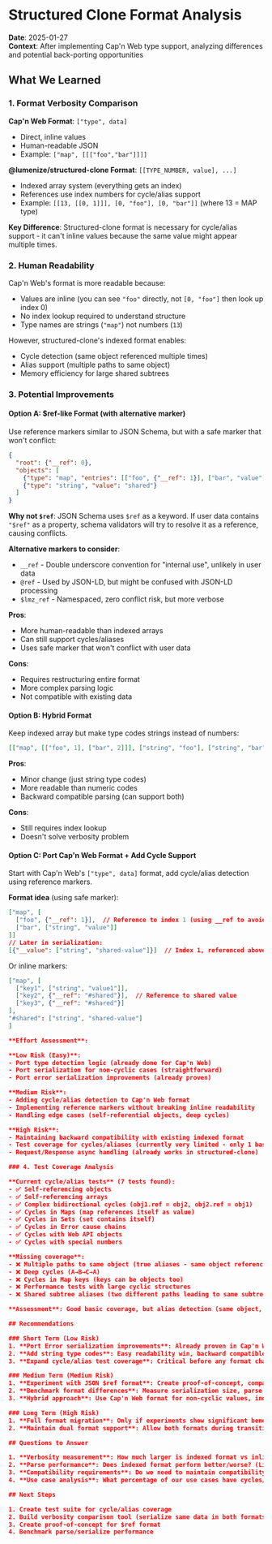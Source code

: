 # Structured Clone Format Analysis

**Date**: 2025-01-27  
**Context**: After implementing Cap'n Web type support, analyzing differences and potential back-porting opportunities

## What We Learned

### 1. Format Verbosity Comparison

**Cap'n Web Format**: `["type", data]`
- Direct, inline values
- Human-readable JSON
- Example: `["map", [[["foo","bar"]]]]`

**@lumenize/structured-clone Format**: `[[TYPE_NUMBER, value], ...]`
- Indexed array system (everything gets an index)
- References use index numbers for cycle/alias support
- Example: `[[13, [[0, 1]]], [0, "foo"], [0, "bar"]]` (where 13 = MAP type)

**Key Difference**: Structured-clone format is necessary for cycle/alias support - it can't inline values because the same value might appear multiple times.

### 2. Human Readability

Cap'n Web's format is more readable because:
- Values are inline (you can see `"foo"` directly, not `[0, "foo"]` then look up index 0)
- No index lookup required to understand structure
- Type names are strings (`"map"`) not numbers (`13`)

However, structured-clone's indexed format enables:
- Cycle detection (same object referenced multiple times)
- Alias support (multiple paths to same object)
- Memory efficiency for large shared subtrees

### 3. Potential Improvements

#### Option A: $ref-like Format (with alternative marker)
Use reference markers similar to JSON Schema, but with a safe marker that won't conflict:

```json
{
  "root": {"__ref": 0},
  "objects": [
    {"type": "map", "entries": [["foo", {"__ref": 1}], ["bar", "value"]]},
    {"type": "string", "value": "shared"}
  ]
}
```

**Why not `$ref`**: JSON Schema uses `$ref` as a keyword. If user data contains `"$ref"` as a property, schema validators will try to resolve it as a reference, causing conflicts.

**Alternative markers to consider**:
- `__ref` - Double underscore convention for "internal use", unlikely in user data
- `@ref` - Used by JSON-LD, but might be confused with JSON-LD processing
- `$lmz_ref` - Namespaced, zero conflict risk, but more verbose

**Pros**:
- More human-readable than indexed arrays
- Can still support cycles/aliases
- Uses safe marker that won't conflict with user data

**Cons**:
- Requires restructuring entire format
- More complex parsing logic
- Not compatible with existing data

#### Option B: Hybrid Format
Keep indexed array but make type codes strings instead of numbers:
```json
[["map", [["foo", 1], ["bar", 2]]], ["string", "foo"], ["string", "bar"]]
```

**Pros**:
- Minor change (just string type codes)
- More readable than numeric codes
- Backward compatible parsing (can support both)

**Cons**:
- Still requires index lookup
- Doesn't solve verbosity problem

#### Option C: Port Cap'n Web Format + Add Cycle Support
Start with Cap'n Web's `["type", data]` format, add cycle/alias detection using reference markers.

**Format idea** (using safe marker):
```json
["map", [
  ["foo", {"__ref": 1}],  // Reference to index 1 (using __ref to avoid $ref conflicts)
  ["bar", ["string", "value"]]
]]
// Later in serialization:
[{"__value": ["string", "shared-value"]}]  // Index 1, referenced above
```

Or inline markers:
```json
["map", [
  ["key1", ["string", "value1"]],
  ["key2", {"__ref": "#shared"}],  // Reference to shared value
  ["key3", {"__ref": "#shared"}]
],
"#shared": ["string", "shared-value"]
]

**Effort Assessment**:

**Low Risk (Easy)**:
- Port type detection logic (already done for Cap'n Web)
- Port serialization for non-cyclic cases (straightforward)
- Port error serialization improvements (already proven)

**Medium Risk**:
- Adding cycle/alias detection to Cap'n Web format
- Implementing reference markers without breaking inline readability
- Handling edge cases (self-referential objects, deep cycles)

**High Risk**:
- Maintaining backward compatibility with existing indexed format
- Test coverage for cycles/aliases (currently very limited - only 1 basic test)
- Request/Response async handling (already works in structured-clone)

### 4. Test Coverage Analysis

**Current cycle/alias tests** (7 tests found):
- ✅ Self-referencing objects
- ✅ Self-referencing arrays
- ✅ Complex bidirectional cycles (obj1.ref = obj2, obj2.ref = obj1)
- ✅ Cycles in Maps (map references itself as value)
- ✅ Cycles in Sets (set contains itself)
- ✅ Cycles in Error cause chains
- ✅ Cycles with Web API objects
- ✅ Cycles with special numbers

**Missing coverage**:
- ❌ Multiple paths to same object (true aliases - same object referenced via different paths)
- ❌ Deep cycles (A→B→C→A)
- ❌ Cycles in Map keys (keys can be objects too)
- ❌ Performance tests with large cyclic structures
- ❌ Shared subtree aliases (two different paths leading to same subtree)

**Assessment**: Good basic coverage, but alias detection (same object, different paths) is not explicitly tested. This is the riskiest area for format migration.

## Recommendations

### Short Term (Low Risk)
1. **Port Error serialization improvements**: Already proven in Cap'n Web, low risk
2. **Add string type codes**: Easy readability win, backward compatible
3. **Expand cycle/alias test coverage**: Critical before any format changes

### Medium Term (Medium Risk)
1. **Experiment with JSON $ref format**: Create proof-of-concept, compare verbosity
2. **Benchmark format differences**: Measure serialization size, parse performance
3. **Hybrid approach**: Use Cap'n Web format for non-cyclic values, indexed for cyclic

### Long Term (High Risk)
1. **Full format migration**: Only if experiments show significant benefits
2. **Maintain dual format support**: Allow both formats during transition period

## Questions to Answer

1. **Verbosity measurement**: How much larger is indexed format vs inline? Need benchmarks.
2. **Parse performance**: Does indexed format perform better/worse? (Likely better for large shared subtrees)
3. **Compatibility requirements**: Do we need to maintain compatibility with existing serialized data?
4. **Use case analysis**: What percentage of our use cases have cycles/aliases? (If low, could optimize for non-cyclic case)

## Next Steps

1. Create test suite for cycle/alias coverage
2. Build verbosity comparison tool (serialize same data in both formats, compare sizes)
3. Create proof-of-concept for $ref format
4. Benchmark parse/serialize performance

